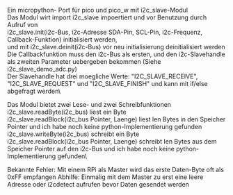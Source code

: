 Ein micropython- Port für pico und pico_w mit i2c_slave-Modul\
Das Modul wirt import i2c_slave impoertiert und vor Benutzung durch Aufruf von\
i2c_slave.init(i2c-Bus, i2c-Adresse SDA-Pin, SCL-Pin, i2c-Frequenz, Callback-Funktion) initialisiert werden,\
und mit i2c_slave.deinit(i2c-Bus) vor neu initialisierung deinitialisiert werden\
Die Callbackfunktion muss den i2c-Bus als ersten, und den i2c-Slavehandle als zweiten Parameter uebergeben bekommen (Siehe i2c_slave_demo_adc.py)\
Der Slavehandle hat drei moegliche Werte: "I2C_SLAVE_RECEIVE", "I2C_SLAVE_REQUEST" und "I2C_SLAVE_FINISH" und kann mit if/else abgefragt werden\

Das Modul bietet zwei Lese- und zwei Schreibfunktionen\
i2c_slave.readByte(i2c_bus) liest ein Byte\
i2c_slave.readBlock(i2c_bus Pointer, Laenge) liest len Bytes in den Speicher Pointer und ich habe noch keine python-Implementierung gefunden\
i2c_slave.writeByte(i2c_bus) schreibt ein Byte\
i2c_slave.readBlock(i2c_bus Pointer, Laenge) schreibt len Bytes aus dem Speicher Pointer auf den i2c-Bus und ich habe noch keine python-Implementierung gefunden\

Bekannte Fehler:
Mit einem RPi als Master wird das erste Daten-Byte oft als 0xFF empfangen
Abhilfe: Einmalig mit dem Master zu erst eine leere Adresse oder i2cdetect aufrufen bevor Daten gesendet werden
